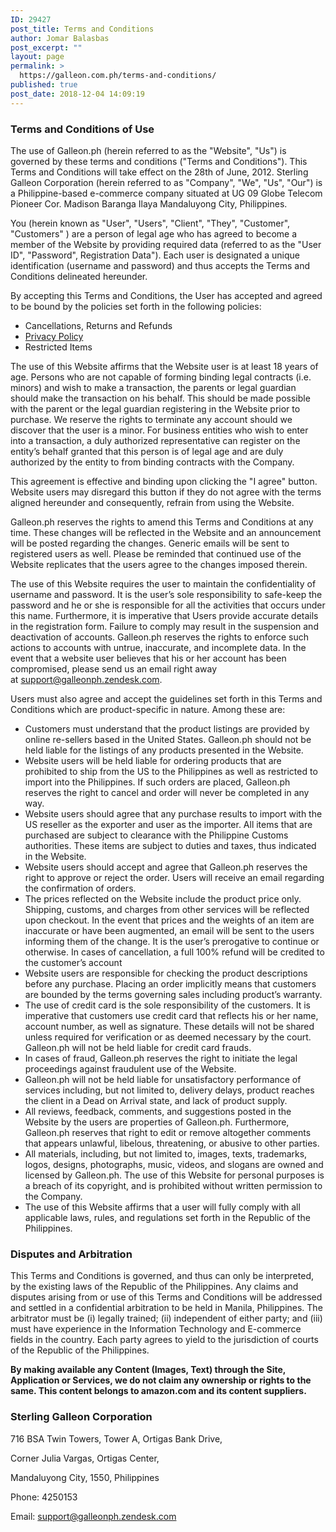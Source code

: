 ```yaml
---
ID: 29427
post_title: Terms and Conditions
author: Jomar Balasbas
post_excerpt: ""
layout: page
permalink: >
  https://galleon.com.ph/terms-and-conditions/
published: true
post_date: 2018-12-04 14:09:19
---
```

<h3>Terms and Conditions of Use</h3>
The use of Galleon.ph (herein referred to as the "Website", "Us") is governed by these terms and conditions ("Terms and Conditions"). This Terms and Conditions will take effect on the 28th of June, 2012. Sterling Galleon Corporation (herein referred to as "Company", "We", "Us", "Our") is a Philippine-based e-commerce company situated at UG 09 Globe Telecom Pioneer Cor. Madison Baranga Ilaya Mandaluyong City, Philippines.

You (herein known as "User", "Users", "Client", "They", "Customer", "Customers" ) are a person of legal age who has agreed to become a member of the Website by providing required data (referred to as the "User ID", "Password", Registration Data"). Each user is designated a unique identification (username and password) and thus accepts the Terms and Conditions delineated hereunder.

By accepting this Terms and Conditions, the User has accepted and agreed to be bound by the policies set forth in the following policies:
<ul>
 	<li>Cancellations, Returns and Refunds</li>
 	<li><a href="https://galleon.com.ph/privacy-policy/">Privacy Policy</a></li>
 	<li>Restricted Items</li>
</ul>
The use of this Website affirms that the Website user is at least 18 years of age. Persons who are not capable of forming binding legal contracts (i.e. minors) and wish to make a transaction, the parents or legal guardian should make the transaction on his behalf. This should be made possible with the parent or the legal guardian registering in the Website prior to purchase. We reserve the rights to terminate any account should we discover that the user is a minor. For business entities who wish to enter into a transaction, a duly authorized representative can register on the entity’s behalf granted that this person is of legal age and are duly authorized by the entity to from binding contracts with the Company.

This agreement is effective and binding upon clicking the "I agree" button. Website users may disregard this button if they do not agree with the terms aligned hereunder and consequently, refrain from using the Website.

Galleon.ph reserves the rights to amend this Terms and Conditions at any time. These changes will be reflected in the Website and an announcement will be posted regarding the changes. Generic emails will be sent to registered users as well. Please be reminded that continued use of the Website replicates that the users agree to the changes imposed therein.

The use of this Website requires the user to maintain the confidentiality of username and password. It is the user’s sole responsibility to safe-keep the password and he or she is responsible for all the activities that occurs under this name. Furthermore, it is imperative that Users provide accurate details in the registration form. Failure to comply may result in the suspension and deactivation of accounts. Galleon.ph reserves the rights to enforce such actions to accounts with untrue, inaccurate, and incomplete data. In the event that a website user believes that his or her account has been compromised, please send us an email right away at <a href="mailto:support@galleonph.zendesk.com">support@galleonph.zendesk.com.</a>

Users must also agree and accept the guidelines set forth in this Terms and Conditions which are product-specific in nature. Among these are:
<ul>
 	<li class="number-li-style">Customers must understand that the product listings are provided by online re-sellers based in the United States. Galleon.ph should not be held liable for the listings of any products presented in the Website.</li>
 	<li class="number-li-style">Website users will be held liable for ordering products that are prohibited to ship from the US to the Philippines as well as restricted to import into the Philippines. If such orders are placed, Galleon.ph reserves the right to cancel and order will never be completed in any way.</li>
 	<li class="number-li-style">Website users should agree that any purchase results to import with the US reseller as the exporter and user as the importer. All items that are purchased are subject to clearance with the Philippine Customs authorities. These items are subject to duties and taxes, thus indicated in the Website.</li>
 	<li class="number-li-style">Website users should accept and agree that Galleon.ph reserves the right to approve or reject the order. Users will receive an email regarding the confirmation of orders.</li>
 	<li class="number-li-style">The prices reflected on the Website include the product price only. Shipping, customs, and charges from other services will be reflected upon checkout. In the event that prices and the weights of an item are inaccurate or have been augmented, an email will be sent to the users informing them of the change. It is the user’s prerogative to continue or otherwise. In cases of cancellation, a full 100% refund will be credited to the customer’s account</li>
 	<li class="number-li-style">Website users are responsible for checking the product descriptions before any purchase. Placing an order implicitly means that customers are bounded by the terms governing sales including product’s warranty.</li>
 	<li class="number-li-style">The use of credit card is the sole responsibility of the customers. It is imperative that customers use credit card that reflects his or her name, account number, as well as signature. These details will not be shared unless required for verification or as deemed necessary by the court. Galleon.ph will not be held liable for credit card frauds.</li>
 	<li class="number-li-style">In cases of fraud, Galleon.ph reserves the right to initiate the legal proceedings against fraudulent use of the Website.</li>
 	<li class="number-li-style">Galleon.ph will not be held liable for unsatisfactory performance of services including, but not limited to, delivery delays, product reaches the client in a Dead on Arrival state, and lack of product supply.</li>
 	<li class="number-li-style">All reviews, feedback, comments, and suggestions posted in the Website by the users are properties of Galleon.ph. Furthermore, Galleon.ph reserves that right to edit or remove altogether comments that appears unlawful, libelous, threatening, or abusive to other parties.</li>
 	<li class="number-li-style">All materials, including, but not limited to, images, texts, trademarks, logos, designs, photographs, music, videos, and slogans are owned and licensed by Galleon.ph. The use of this Website for personal purposes is a breach of its copyright, and is prohibited without written permission to the Company.</li>
 	<li class="number-li-style">The use of this Website affirms that a user will fully comply with all applicable laws, rules, and regulations set forth in the Republic of the Philippines.</li>
</ul>
<h3>Disputes and Arbitration</h3>
This Terms and Conditions is governed, and thus can only be interpreted, by the existing laws of the Republic of the Philippines. Any claims and disputes arising from or use of this Terms and Conditions will be addressed and settled in a confidential arbitration to be held in Manila, Philippines. The arbitrator must be (i) legally trained; (ii) independent of either party; and (iii) must have experience in the Information Technology and E-commerce fields in the country. Each party agrees to yield to the jurisdiction of courts of the Republic of the Philippines.

<strong>By making available any Content (Images, Text) through the Site, Application or Services, we do not claim any ownership or rights to the same. This content belongs to amazon.com and its content suppliers.</strong>
<h3>Sterling Galleon Corporation</h3>
<p class="no-margin">716 BSA Twin Towers, Tower A, Ortigas Bank Drive,</p>
<p class="no-margin">Corner Julia Vargas, Ortigas Center,</p>
<p class="no-margin">Mandaluyong City, 1550, Philippines</p>
<p class="no-margin">Phone: 4250153</p>
<p class="no-margin">Email: <a href="mailto:support@galleonph.zendesk.com">support@galleonph.zendesk.com</a></p>